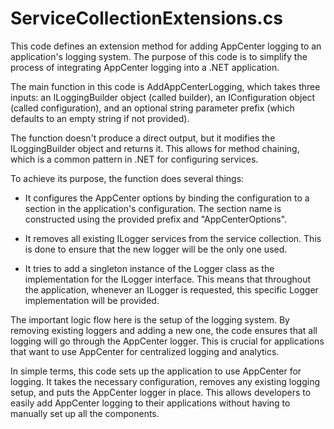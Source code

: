 # ServiceCollectionExtensions.cs

This code defines an extension method for adding AppCenter logging to an application's logging system. The purpose of this code is to simplify the process of integrating AppCenter logging into a .NET application.

The main function in this code is AddAppCenterLogging, which takes three inputs: an ILoggingBuilder object (called builder), an IConfiguration object (called configuration), and an optional string parameter prefix (which defaults to an empty string if not provided).

The function doesn't produce a direct output, but it modifies the ILoggingBuilder object and returns it. This allows for method chaining, which is a common pattern in .NET for configuring services.

To achieve its purpose, the function does several things:

- It configures the AppCenter options by binding the configuration to a section in the application's configuration. The section name is constructed using the provided prefix and "AppCenterOptions".

- It removes all existing ILogger services from the service collection. This is done to ensure that the new logger will be the only one used.

- It tries to add a singleton instance of the Logger class as the implementation for the ILogger interface. This means that throughout the application, whenever an ILogger is requested, this specific Logger implementation will be provided.

The important logic flow here is the setup of the logging system. By removing existing loggers and adding a new one, the code ensures that all logging will go through the AppCenter logger. This is crucial for applications that want to use AppCenter for centralized logging and analytics.

In simple terms, this code sets up the application to use AppCenter for logging. It takes the necessary configuration, removes any existing logging setup, and puts the AppCenter logger in place. This allows developers to easily add AppCenter logging to their applications without having to manually set up all the components.
